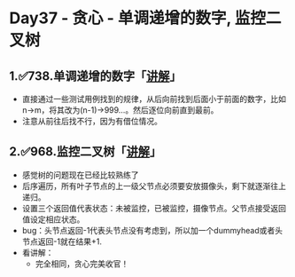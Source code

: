 # Day37 - 贪心 - 单调递增的数字, 监控二叉树

## 1.✅738.单调递增的数字「[讲解](https://programmercarl.com/0738.%E5%8D%95%E8%B0%83%E9%80%92%E5%A2%9E%E7%9A%84%E6%95%B0%E5%AD%97.html#%E6%9A%B4%E5%8A%9B%E8%A7%A3%E6%B3%95)」

- 直接通过一些测试用例找到的规律，从后向前找到后面小于前面的数字，比如n→m，将其改为(n-1)→999…。然后逐位向前直到最前。
- 注意从前往后找不行，因为有借位情况。

## 2.✅968.监控二叉树「[讲解](https://programmercarl.com/0968.%E7%9B%91%E6%8E%A7%E4%BA%8C%E5%8F%89%E6%A0%91.html)」

- 感觉树的问题现在已经比较熟练了
- 后序遍历，所有叶子节点的上一级父节点必须要安放摄像头，剩下就逐渐往上递归。
- 设置三个返回值代表状态：未被监控，已被监控，摄像节点。父节点接受返回值设定相应状态。
- bug：头节点返回-1代表头节点没有考虑到，所以加一个dummyhead或者头节点返回-1就在结果+1.
- 看讲解：
    - 完全相同，贪心完美收官！
